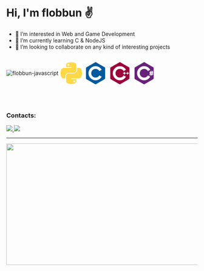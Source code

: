 <div class="superDiv">
  <div>
    <h1>Hi, I'm flobbun ✌</h1>
  </div>

  <ul>
    <li> 👀 I’m interested in Web and Game Development </li>
    <li> 🌱 I’m currently learning C & NodeJS</li>
    <li> 💞️ I’m looking to collaborate on any kind of interesting projects </li>
  </ul>

  <div style="display: inline_block"><br>
    <img align="center" alt="flobbun-javascript" height="60" width="60" src="https://raw.githubusercontent.com/LucasBrodersen/devicon/00f02ef57fb7601fd1ddcc2fe6fe670fef3ae3e4/icons/javascript/javascript-plain.svg">
    <img align="center" alt="flobbun-Python" height="60" width="60" src="https://raw.githubusercontent.com/devicons/devicon/00f02ef57fb7601fd1ddcc2fe6fe670fef3ae3e4/icons/python/python-plain.svg">
    <img align="center" alt="flobbun-C" height="60" width="60" src="https://raw.githubusercontent.com/devicons/devicon/00f02ef57fb7601fd1ddcc2fe6fe670fef3ae3e4/icons/c/c-plain.svg">
    <img align="center" alt="flobbun-cpp" height="60" width="60" src="https://raw.githubusercontent.com/devicons/devicon/00f02ef57fb7601fd1ddcc2fe6fe670fef3ae3e4/icons/cplusplus/cplusplus-plain.svg">
    <img align="center" alt="flobbun-Csharp" height="60" width="60" src="https://raw.githubusercontent.com/devicons/devicon/00f02ef57fb7601fd1ddcc2fe6fe670fef3ae3e4/icons/csharp/csharp-plain.svg">
  </div>
  
  <br><br>

  <div> 
    <h3><b>Contacts:</b></h3>
    <a href="mailto:flobbun@gmail.com">
      <img src="https://img.shields.io/badge/-Gmail-%23333?style=for-the-badge&logo=gmail&logoColor=white" target="_blank">
    </a>
    <a href="https://www.linkedin.com/in/jhon-aguiar-jardim-8751361b1/?locale=en_US" target="_blank">
      <img src="https://img.shields.io/badge/-LinkedIn-%230077B5?style=for-the-badge&logo=linkedin&logoColor=white" target="_blank">
    </a>   
  </div>
  
  <hr>
  
   <img height="320" width="1024" src="https://viralviralvideos.com/wp-content/uploads/2014/06/GIF-Hacker.gif"/>
</div>
